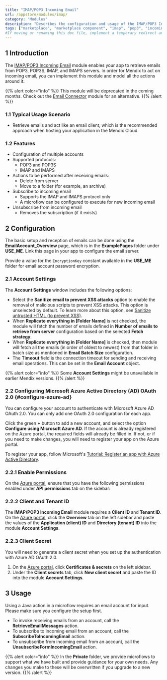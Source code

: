 ```yaml
---
title: "IMAP/POP3 Incoming Email"
url: /appstore/modules/imap/
category: "Modules"
description: "Describes the configuration and usage of the IMAP/POP3 Incoming Email module, which is available in the Mendix Marketplace."
tags: ["marketplace", "marketplace component", "imap", "pop3", "incoming email", "encryption", "platform support"]
#If moving or renaming this doc file, implement a temporary redirect and let the respective team know they should update the URL in the product. See Mapping to Products for more details.
---
```


## 1 Introduction

The [IMAP/POP3 Incoming Email](https://marketplace.mendix.com/link/component/1042/) module enables your app to retrieve emails from POP3, POP3S, IMAP, and IMAPS servers. In order for Mendix to act on incoming email, you can implement this module and model all the actions around it.

{{% alert color="info" %}}
This module will be deprecated in the coming months. Check out the [Email Connector](/appstore/connectors/email-connector/) module for an alternative.
{{% /alert %}}

### 1.1 Typical Usage Scenario

* Retrieve emails and act like an email client, which is the recommended approach when hosting your application in the Mendix Cloud.

### 1.2 Features

* Configuration of multiple accounts
* Supported protocols:
	* POP3 and POP3S
	* IMAP and IMAPS
* Actions to be performed after receiving emails:
	* Delete from server
	* Move to a folder (for example, an archive)
* Subscribe to incoming email
	* Supports the IMAP and IMAPS protocol only
	* A microflow can be configured to execute for new incoming email
* Unsubscribe from incoming email
	* Removes the subscription (if it exists)

## 2 Configuration

The basic setup and reception of emails can be done using the **EmailAccount_Overview** page, which is in the **ExamplePages** folder under **USE_ME**. Link this page in your app to configure the email server.

Provide a value for the `EncryptionKey` constant available in the **USE_ME** folder for email account password encryption. 

### 2.1 Account Settings

The **Account Settings** window includes the following options:

* Select the **Sanitize email to prevent XSS attacks** option to enable the removal of malicious scripts to prevent XSS attacks. This option is unselected by default. To learn more about this option, see [Sanitize untrusted HTML (to prevent XSS)](https://jsoup.org/cookbook/cleaning-html/safelist-sanitizer).
* When **Replicate everything in [Folder Name]** is not checked, the module will fetch the number of emails defined in **Number of emails to retrieve from server** configuration based on the selected **Fetch strategy**.
* When **Replicate everything in [Folder Name]** is checked, then module will fetch all the emails (in order of oldest to newest) from that folder in batch size as mentioned in **Email Batch Size** configuration.
* The **Timeout** field is the connection timeout for sending and receiving email operations. This can be set in the **Email Account** object.

{{% alert color="info" %}}
Some **Account Settings** might be unavailable in earlier Mendix versions.
{{% /alert %}}

### 2.2 Configuring Microsoft Azure Active Directory (AD) OAuth 2.0 {#configure-azure-ad}

You can configure your account to authenticate with Microsoft Azure AD OAuth 2.0. You can only add one OAuth 2.0 configuration for each app.

Click the green **+** button to add a new account, and select the option **Configure using Microsoft Azure AD**. If the account is already registered on the Azure portal, the required fields will already be filled in. If not, or if you need to make changes, you will need to register your app on the Azure portal.

To register your app, follow Microsoft's [Tutorial: Register an app with Azure Active Directory](https://docs.microsoft.com/en-us/power-apps/developer/data-platform/walkthrough-register-app-azure-active-directory).

### 2.2.1 Enable Permissions

On the [Azure portal](portal.azure.com), ensure that you have the following permissions enabled under **API permissions** tab on the sidebar:

### 2.2.2 Client and Tenant ID

The **IMAP/POP3 Incoming Email** module requires a **Client ID** and **Tenant ID**. On the [Azure portal](portal.azure.com), click the **Overview** tab on the left sidebar and paste the values of the **Application (client) ID** and **Directory (tenant) ID** into the module **Account Settings**.

### 2.2.3 Client Secret

You will need to generate a client secret when you set up the authentication with Azure AD OAuth 2.0. 

1. On the [Azure portal](portal.azure.com), click **Certificates & secrets** on the left sidebar. 
2. Under the **Client secrets** tab, click **New client secret** and paste the ID into the module **Account Settings**.

## 3 Usage

Using a Java action in a microflow requires an email account for input. Please make sure you configure the setup first. 

* To invoke receiving emails from an account, call the **RetrieveEmailMessages** action.
* To subscribe to incoming email from an account, call the **SubscribeToIncomingEmail** action.
* To unsubscribe from incoming email from an account, call the **UnsubscribeFormIncomingEmail** action.

{{% alert color="info" %}}
In the **Private** folder, we provide microflows to support what we have built and provide guidance for your own needs. Any changes you make to these will be overwritten if you upgrade to a new version.
{{% /alert %}}